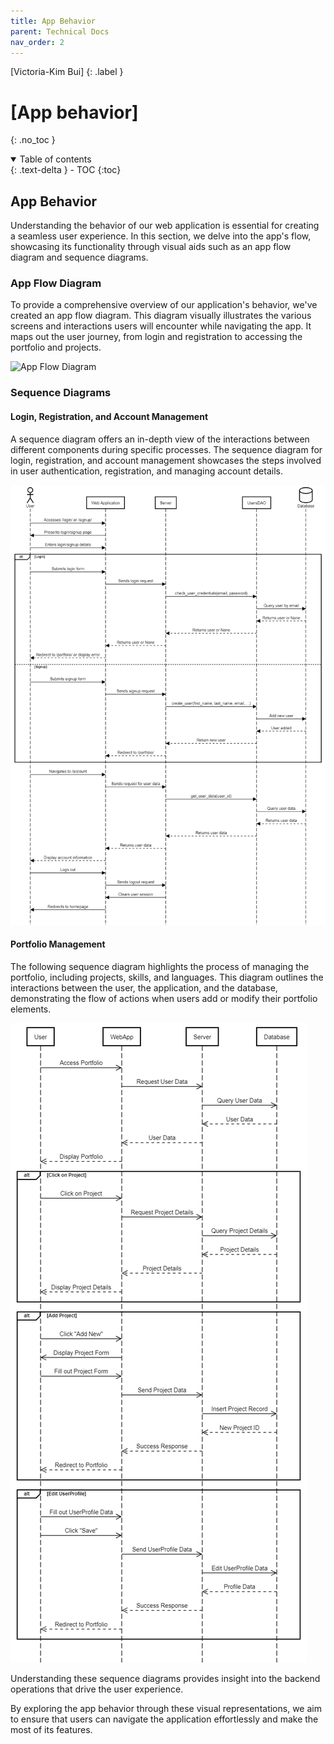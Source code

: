 ```yaml
---
title: App Behavior
parent: Technical Docs
nav_order: 2
---
```


[Victoria-Kim Bui]
{: .label }

# [App behavior]
{: .no_toc }

<details open markdown="block">
  <summary>
    Table of contents
  </summary>
  {: .text-delta }
- TOC
{:toc}
</details>

## App Behavior

Understanding the behavior of our web application is essential for creating a seamless user experience. In this section, we delve into the app's flow, showcasing its functionality through visual aids such as an app flow diagram and sequence diagrams.

### App Flow Diagram

To provide a comprehensive overview of our application's behavior, we've created an app flow diagram. This diagram visually illustrates the various screens and interactions users will encounter while navigating the app. It maps out the user journey, from login and registration to accessing the portfolio and projects.

![App Flow Diagram](path/to/your/app-flow-diagram.png)

### Sequence Diagrams

#### Login, Registration, and Account Management

A sequence diagram offers an in-depth view of the interactions between different components during specific processes. The sequence diagram for login, registration, and account management showcases the steps involved in user authentication, registration, and managing account details.

![Login, Registration, and Account Sequence Diagram](../assets/images/account_sequence.png)

#### Portfolio Management

The following sequence diagram highlights the process of managing the portfolio, including projects, skills, and languages. This diagram outlines the interactions between the user, the application, and the database, demonstrating the flow of actions when users add or modify their portfolio elements.

![Portfolio Management Sequence Diagram](../assets/images/portfolio_sequence.png)

Understanding these sequence diagrams provides insight into the backend operations that drive the user experience.

By exploring the app behavior through these visual representations, we aim to ensure that users can navigate the application effortlessly and make the most of its features.

